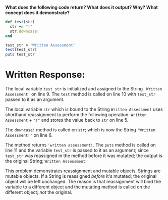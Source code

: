 **What does the following code return? What does it output? Why? What concept does it demonstrate?**

```ruby
def test(str)
  str += "!"
  str.downcase!
end

test_str = 'Written Assessment'
test(test_str)
puts test_str
```

# Written Response:

The local variable `test_str` is initialized and assigned to the String `'Written Assessment'` on line 9. The `test` method is called on line 10 with `test_str` passed to it as an argument.

The local variable `str` which is bound to the String `Written Assessment` uses shorthand reassignment to perform the following operation: `Written Assessment` + `"!"` and stores the value back to `str` on line 5.

The `downcase!` method is called on `str`; which is now the String `'Written Assessment!'` on line 6.

The method returns `'written assessment!`. The `puts` method is called on line 11 and the variable `test_str` is passed to it as an argument; since `test_str` was reassigned in the method before it was mutated; the output is the original String; `Written Assessment`.

This problem demonstrates reassignment and mutable objects. Strings are mutable objects. If a String is reassigned *before* it's mutated; the original object will be left unchanged. The reason is that reassignment will bind the variable to a different object and the mutating method is called on the different object; *not* the original.

